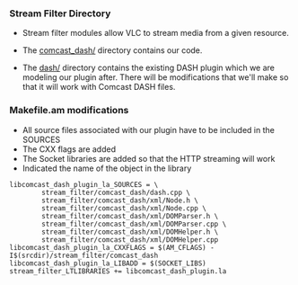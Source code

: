 ### Stream Filter Directory

* Stream filter modules allow VLC to stream media from a given resource.
* The [comcast_dash/](https://github.com/Grade-A-Software/Comcast-DASH-VLC/tree/master/modules/stream_filter/comcast_dash) directory contains our code. 

* The [dash/](https://github.com/Grade-A-Software/Comcast-DASH-VLC/tree/master/modules/stream_filter/dash) directory contains the existing DASH plugin which we are modeling our plugin after. There will be modifications that we'll make so that it will work with Comcast DASH files.

### Makefile.am modifications

* All source files associated with our plugin have to be included in the SOURCES
* The CXX flags are added
* The Socket libraries are added so that the HTTP streaming will work
* Indicated the name of the object in the library

```
libcomcast_dash_plugin_la_SOURCES = \
        stream_filter/comcast_dash/dash.cpp \
        stream_filter/comcast_dash/xml/Node.h \
        stream_filter/comcast_dash/xml/Node.cpp \
        stream_filter/comcast_dash/xml/DOMParser.h \
        stream_filter/comcast_dash/xml/DOMParser.cpp \
        stream_filter/comcast_dash/xml/DOMHelper.h \
        stream_filter/comcast_dash/xml/DOMHelper.cpp
libcomcast_dash_plugin_la_CXXFLAGS = $(AM_CFLAGS) -I$(srcdir)/stream_filter/comcast_dash
libcomcast_dash_plugin_la_LIBADD = $(SOCKET_LIBS)
stream_filter_LTLIBRARIES += libcomcast_dash_plugin.la
```

